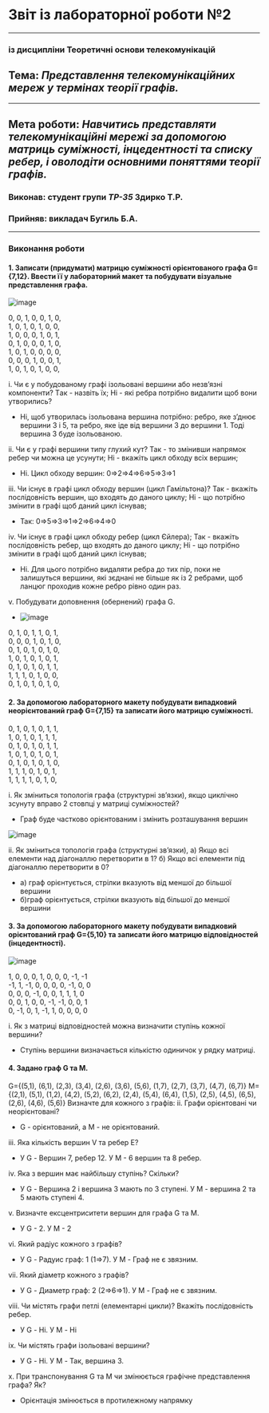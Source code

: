 # Звіт із лабораторної роботи №2
---
### із дисципліни Теоретичні основи телекомунікацій
## Тема: *Представлення телекомунікаційних мереж у термінах теорії графів.*
---
## Мета роботи: *Навчитись представляти телекомунікаційні мережі за допомогою матриць суміжності, інцедентності та списку ребер, і оволодіти основними поняттями теорії графів.*

### Виконав: студент групи *ТР-35* Здирко Т.Р.
### Прийняв: викладач Бугиль Б.А.
---

### Виконання роботи
#### 1. Записати (придумати) матрицю суміжності орієнтованого графа G={7,12}. Ввести її у лабораторний макет та побудувати візуальне представлення графа.

![image](https://user-images.githubusercontent.com/79188624/114281659-4f148600-9a48-11eb-8bd6-fa247dcfbab7.png)

0, 0, 1, 0, 0, 1, 0,  
1, 0, 1, 0, 1, 0, 0,  
1, 0, 0, 0, 1, 0, 1,  
0, 1, 0, 0, 0, 1, 0,  
1, 0, 1, 0, 0, 0, 0,  
0, 0, 0, 1, 0, 0, 1,  
1, 0, 1, 0, 1, 0, 0,  

i. Чи є у побудованому графі ізольовані вершини або незв’язні компоненти? Tак - назвіть їх; Hі - які ребра потрібно видалити щоб вони утворились?
* Ні, щоб утворилась ізольована вершина потрібно: ребро, яке з’днює вершини 3 і 5, та ребро, яке іде від вершини 3 до вершини 1. Тоді вершина 3 буде ізольованою.

ii.	Чи є у графі вершини типу глухий кут? Так - то змінивши напрямок ребер чи можна це усунути; Hі - вкажіть цикл обходу всіх вершин;
* Ні. Цикл обходу вершин: 0=>2=>4=>6=>5=>3=>1

iii.	Чи існує в графі цикл обходу вершин (цикл Гамільтона)? Так - вкажіть послідовність вершин, що входять до даного циклу; Hі - що потрібно змінити в графі щоб даний цикл існував;
* Так: 0⇒5⇒3⇒1⇒2⇒6⇒4⇒0

iv.	Чи існує в графі цикл обходу ребер (цикл Єйлера); Так - вкажіть послідовність ребер, що входять до даного циклу; Hі - що потрібно змінити в графі щоб даний цикл існував;
* Ні. Для цього потрібно видаляти ребра до тих пір, поки не залишуться вершини, які зєднані не більше як із 2 ребрами, щоб ланцюг проходив кожне ребро рівно один раз.

v.	Побудувати доповнення (обернений) графа G.

* ![image](https://user-images.githubusercontent.com/79188624/114282057-6ce2ea80-9a4a-11eb-815c-9b29745468fc.png)

0, 1, 0, 1, 1, 0, 1,  
0, 0, 0, 1, 0, 1, 0,  
0, 1, 0, 1, 0, 1, 0,  
1, 0, 1, 0, 1, 0, 1,  
0, 1, 0, 1, 0, 1, 1,  
1, 1, 1, 0, 1, 0, 0,  
0, 1, 0, 1, 0, 1, 0,  

#### 2.	За допомогою лабораторного макету побудувати випадковий неорієнтований граф G={7,15} та записати його матрицю суміжності.

0, 1, 0, 1, 0, 1, 1,  
1, 0, 1, 0, 1, 1, 1,  
0, 1, 0, 1, 0, 1, 1,  
1, 0, 1, 0, 1, 0, 1,  
0, 1, 0, 1, 0, 1, 0,  
1, 1, 1, 0, 1, 0, 1,  
1, 1, 1, 1, 0, 1, 0,  

i.	Як зміниться топологія графа (структурні зв’язки), якщо циклічно зсунуту вправо 2 стовпці у матриці суміжностей?
* Граф буде частково орієнтованим і змінить розташування вершин

![image](https://user-images.githubusercontent.com/79188624/114282344-f0e9a200-9a4b-11eb-821d-908748a6bb96.png)

ii.	Як зміниться топологія графа (структурні зв’язки), а) Якщо всі елементи над діагоналлю перетворити в 1? б) Якщо всі елементи під діагоналлю перетворити в 0?
* а) граф орієнтується, стрілки вказують від меншої до більшої вершини
* б)граф орієнтується, стрілки вказують від більшої до меншої вершини

#### 3.	За допомогою лабораторного макету побудувати випадковий орієнтований граф G={5,10} та записати його матрицю відповідностей (інцедентності).

![image](https://user-images.githubusercontent.com/79188624/114282360-1c6c8c80-9a4c-11eb-856b-28870c61ac09.png)

1, 0, 0, 0, 1, 0, 0, 0, -1, -1  
-1, 1, -1, 0, 0, 0, 0, -1, 0, 0  
0, 0, 0, -1, 0, 0, 1, 1, 1, 0  
0, 0, 1, 0, 0, -1, -1, 0, 0, 1  
0, -1, 0, 1, -1, 1, 0, 0, 0, 0  

i.	Як з матриці відповідностей можна визначити ступінь кожної вершини?
* Ступінь вершини визначається кількістю одиничок у рядку матриці.

#### 4.	Задано граф G та M.
G={(5,1), (6,1), (2,3), (3,4), (2,6), (3,6), (5,6), (1,7), (2,7), (3,7), (4,7), (6,7)}
M={(2,1), (5,1), (1,2), (4,2), (5,2), (6,2), (2,4), (5,4), (6,4), (1,5), (2,5), (4,5), (6,5), (2,6), (4,6), (5,6)}
Визначте для кожного з графів:
ii.	Графи орієнтовані чи неорієнтовані?
* G - орієнтований, а M - не орієнтований.

iii.	Яка кількість вершин V та ребер E?
* У G - Вершин 7, ребер 12. У М - 6 вершин та 8 ребер.

iv.	Яка з вершин має найбільшу ступінь? Скільки?
* У G - Вершина 2 і вершина 3 мають по 3 ступені. У М - вершина 2 та 5 мають ступені 4.

v.	Визначте ексцентриситети вершин для графа G та M.
* У G - 2. У M - 2

vi.	Який радіус кожного з графів?
* У G - Радуис граф: 1 (1⇒7). У M - Граф не є звязним.

vii.	Який діаметр кожного з графів?
* У G - Диаметр граф: 2 (2⇒6⇒1). У M - Граф не є звязним.

viii.	Чи містять графи петлі (елементарні цикли)? Вкажіть послідовність ребер.
* У G - Ні. У M - Ні

ix.	Чи містять графи ізольовані вершини?
* У G - Ні. У M - Так, вершина 3.

x.	При транспонування G та M чи змінюється графічне представлення графа? Як?
* Орієнтація змінюється в протилежному напрямку
